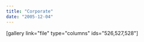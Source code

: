 ```yaml
---
title: "Corporate"
date: "2005-12-04"
---
```


\[gallery link="file" type="columns" ids="526,527,528"\]
